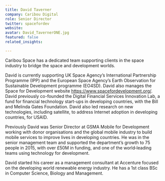 ```yaml
---
title: David Taverner
company: Caribou Digital
role: Senior Director
twitter: spacefordev
website:
avatar: David_TavernerONE.jpg
featured: false
related_insights:

---
```

Caribou Space has a dedicated team supporting clients in the space industry to bridge the space and development worlds.

David is currently supporting UK Space Agency’s International Partnership Programme (IPP) and the European Space Agency’s Earth Observation for Sustainable Development programme (EO4SD). David also manages the Space for Development website https://www.spacefordevelopment.org/. David previously co-founded the Digital Financial Services Innovation Lab, a fund for financial technology start-ups in developing countries, with the Bill and Melinda Gates Foundation. David also led research on new technologies, including satellite, to address Internet adoption in developing countries, for USAID.

Previously David was Senior Director at GSMA Mobile for Development working with donor organisations and the global mobile industry to build mobile services to improve lives in developing countries. He was in the senior management team and supported the department’s growth to 75 people in 2015, with over £50M in funding, and one of the world‐leading teams using technology for development.

David started his career as a management consultant at Accenture focused on the developing world renewable energy industry. He has a 1st class BSc in Computer Science, Biology and Management.
